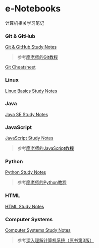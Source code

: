 # e-Notebooks
计算机相关学习笔记
### Git & GitHub

[Git & GitHub Study Notes](https://github.com/KEVISONG/e-notebooks/blob/master/Git%20%26%20GitHub/Git%20%26%20GitHub%20Study%20Notes.md#git--github-study-notes)  
> 参考[廖老师的Git教程](https://www.liaoxuefeng.com/wiki/0013739516305929606dd18361248578c67b8067c8c017b000)  

[Git Cheatsheet](https://github.com/KEVISONG/e-notebooks/blob/master/Git%20%26%20GitHub/Git%20Cheatsheet.pdf)

### Linux

[Linux Basics Study Notes](https://github.com/KEVISONG/e-notebooks/blob/master/Linux/Linux%20Basics%20Study%20Notes.md#linux-basics-study-notes)

### Java

[Java SE Study Notes](https://github.com/KEVISONG/e-notebooks/blob/master/Java/Java%20SE%20Study%20Notes.md#java-se-study-notes)

### JavaScript

[JavaScript Study Notes](https://github.com/KEVISONG/e-notebooks/blob/master/JavaScript/JavaScript%20Study%20Notes.md#javascript-study-notes)  
> 参考[廖老师的JavaScript教程](https://www.liaoxuefeng.com/wiki/001434446689867b27157e896e74d51a89c25cc8b43bdb3000)


### Python

[Python Study Notes](https://github.com/KEVISONG/e-notebooks/blob/master/Python/Python%20Study%20Notes.md#python-study-notes)  
> 参考[廖老师的Python教程](https://www.liaoxuefeng.com/wiki/0014316089557264a6b348958f449949df42a6d3a2e542c000)

### HTML

[HTML Study Notes](https://github.com/KEVISONG/e-notebooks/blob/master/HTML/HTML%20Study%20Notes.md#html-study-notes)

### Computer Systems

[Computer Systems Study Notes](https://github.com/KEVISONG/e-notebooks/tree/master/Computer%20Systems)  
> 参考[深入理解计算机系统（原书第3版）](https://book.douban.com/subject/26912767/)